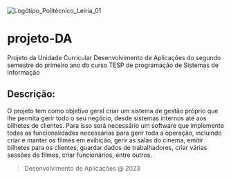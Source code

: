 ![Logótipo_Politécnico_Leiria_01](https://github.com/joao-sintra/projeto-DA/assets/114481749/466ba34c-08d8-4f3a-a474-8ee458e2f83f)
# projeto-DA
Projeto da Unidade Curricular Desenvolvimento de Aplicações do segundo semestre do primeiro ano do curso TESP de programação de Sistemas de Informação

## **Descrição**:
O projeto tem como objetivo geral criar um sistema de gestão próprio que lhe permita gerir todo o seu negócio, desde sistemas internos até aos bilhetes de clientes. Para isso será necessário um software que implemente todas as funcionalidades necessárias para gerir toda a operação, incluindo criar e manter os filmes em exibição, gerir as salas do cinema, emitir bilhetes para os clientes, guardar dados de trabalhadores, criar várias sessões de filmes, criar funcionários, entre outros.




> Desenvolvimento de Aplicações @ 2023
